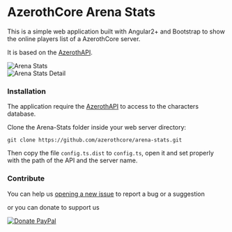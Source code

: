 # AzerothCore Arena Stats

This is a simple web application built with Angular2+ and Bootstrap to show the online players list of a AzerothCore server.

It is based on the [AzerothAPI](https://github.com/AzerothJS/AzerothAPI).

![Arena Stats](https://raw.githubusercontent.com/azerothcore/arena-stats/master/images/ArenaStats.png)  
![Arena Stats Detail](https://raw.githubusercontent.com/azerothcore/arena-stats/master/icon.png)

### Installation

The application require the [AzerothAPI](https://github.com/AzerothJS/AzerothAPI) to access to the characters database.

Clone the Arena-Stats folder inside your web server directory:  
```
git clone https://github.com/azerothcore/arena-stats.git
```
Then copy the file `config.ts.dist` to `config.ts`, open it and set properly with the path of the API and the server name.

### Contribute
You can help us [opening a new issue](https://github.com/azerothcore/arena-stats/issues/new) to report a bug or a suggestion  

or you can donate to support us

[![Donate PayPal](https://camo.githubusercontent.com/ed44813b2a0ca01f80a00cca116f04208c127a80/68747470733a2f2f7777772e70617970616c2e636f6d2f656e5f47422f692f62746e2f62746e5f646f6e61746543435f4c472e676966)](https://www.paypal.com/cgi-bin/webscr?cmd=_s-xclick&hosted_button_id=WE5LZM2D4WPBC&source=url)
